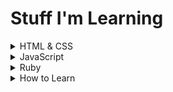 # Stuff I'm Learning

<details>
<summary>HTML & CSS</summary>

## Border-Sizing Attribute

Setting `box-sizing: border-box;` is an easy way to make CSS sizing computations easier.  By default, setting a width/height value on an object doesn't factor stuff like padding or border values.  So for example, if you define something like this:

```
.box-one {
  padding: 10px;
  height : 100px;
  width  : 100px;
  border : 30px solid red;
  margin : 100px;
}
```

The height in this case is 180 instead of 100.  That's because we have the height, PLUS padding on top and bottom (10 + 10 = 20), PLUS border on top and bottom (30 + 30 = 60).  Alternatively:

```
.box-one {
  padding: 10px;
  height : 100px;
  width  : 100px;
  border : 30px solid red;
  margin : 100px;
  box-sizing: border-box;
}
```

Adding the `box-sizing` attribute ensures width & height computation takes into account the other stuff.  You can set this property on all elements to ensure width/height specifications are exactly what you intend:

```
html {
  box-sizing: border-box;
}

*,
*::before,
*::after {
  box-sizing: inherit;
}
```

</details>

<details>
<summary>JavaScript</summary>

# Set & Map

## Sets

Sets are like Arrays, but values may only occur once in a set.  You can also iterate through a Set in insertion order (the order in which each element was inserted into the set).

```javascript
const mySet1 = new Set();

mySet1.add(1);
mySet1.add(5);
mySet1.add(5); // 5 already exists, so nothing happens here
```

## Maps

Maps are like hashes (they hold key-value pairs), but they remember the original insertion order of the keys.

```javascript
const myMap1 = new Map();

myMap1.set('a', 1);
myMap1.set('b', 2);
myMap1.set('c', 3);

console.log(map1.get('a')); // 1
```

</details>

<details>
<summary>Ruby</summary>

## Shovel Operator

This thingy is called a "shovel operator": `<<`.

It is used to append one thing to another.  For example:

```ruby
quote = "I'll have the tuna."
quote << " No crust."

puts quote
  => I'll have the tuna. No crust.
```

This is similar to the `+=` syntax, with a few important differences:
1. `<<` is more memory efficient since it modifies the existing variable rather than reassigning it (less garbage collection needed)
1. `<<` mutates ALL instances of the variable, for example:

Modifying content with `+=`:
```ruby
quote = "You don't turn your back on family, "
line = quote
line += "even when they do."

puts line
  => You don't turn your back on family, even when they do.

puts quote
  => You don't turn your back on family, 
```

Modifying content with `<<`:
```ruby
quote = "You don't turn your back on family, "
line = quote
line << "even when they do."

puts line
  => You don't turn your back on family, even when they do.

puts quote
  => You don't turn your back on family, even when they do.
```

Notice the `puts` outputs are the same in the second example, even though we performed the `<<` action on `line` and not `quote`. quite interesting.

## Ranges
Ranges can be inclusive of the last value or not, depending on the operator you use.  For example:

```ruby
(1..5).to_a
  => [1, 2, 3, 4, 5]

(1...5).to_a
  => [1, 2, 3, 4]
```

Notice the triple dot expression does not include the final number of the range.  Whereas the double-dot expression DOES include the final number in the range.

## .map() and .collect()

These two methods apply a transformation to items in an array.  For example:

```ruby
array = [1, 2, 3]
new_array = array.map { |item| item + 5 }
  => [6, 7, 8]
```

I've seen `.map()` used more commonly than `.collect()`.

## Spaceship Operator

This is the spaceship operator: `<=>`

It's useful to control flow for comparisons that could be more than simply "true" or "false":

- `-1` if the value on the left is less than the value on the right
- `0` if the value on the left is equal to the value on the right
- `1` if the value on the left is greater than the value on the right

Example:

```ruby
5  <=> 10 #=> -1
10 <=> 10 #=>  0
10 <=>  5 #=>  1
```

## Coercing Truthiness / Falsiness to Booleans

Given that ruby expressions implicitly return a value, testing for booleans can be tricky.  See the following example:

```ruby
  foo = nil
  bar = 'qux'
  isOk = foo || bar

  #=> 'qux'
```

The result is "truthy" in that `bar` has a string value (neither a `nil` or `false` value).  If you were expecting a `true` or `false` value from this code you'd be disappointed.  You can coerce a "truthy" or "falsy" return into true booleans like so:

```ruby
  foo = nil
  bar = 'qux'
  isOk = !!(foo || bar)

  #=> true
```

Where the `!!` operator is doing the heavy lifting.  `!!a` is the equivalent of `!(!a)`, in which the inner `!` converts the value of a to false if it is "truthy", or `true` if a is falsy.  This gets us a boolean value (albeit the opposite of what we wanted).  Then the outer `!` flips the `true` or `false` value, returning the expected boolean value.

## Classes

### Instance Variables

Signified by an `@` symbol before the variable name, instance variables are used to keep track of an object's _state_.
These variables exist for the lifetime of the object instance and is a simple way to tie data to objects.

## Synonyms
`raise` and `fail` are synonyms.  
`.collect()` and `.map()` are synonyms.  
`.select()` and `.find_all()` are synonyms.  

</details>

<details>
<summary>How to Learn</summary>

## Embracing Challenge
Reframe your thinking from:
- "I can't do this" or
- "I don't understand this"

to:
- "I can't do this ... _yet_"
- "I don't understand this ... _yet_"

This can help diffuse a natural instinct to run away from the challenge, cheat the challenge, or search for a simpler challenge for instant gratification.

## Working Through Discomfort
NOPS for dealing with discomfort during learning:
- Notice it.
- Own it.
- Push into it.
- Stay with it.

Allows your anxities to level off and give you the headspace to drag your comfort zone further.  For example if you don't understand recursion, try writing the simplest recursion method you can.

## How to Start Learning
Start with very small, specific goals that are doable.

## Learning by Reading
1. Consider reading the book away from the computer and absorb as much as possible.
1. Come up with questions or thoughts on different ways of approaching a topic.

</details>
